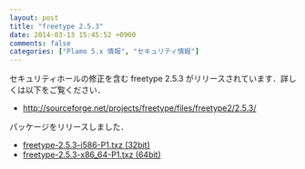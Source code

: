 ```yaml
---
layout: post
title: "freetype 2.5.3"
date: 2014-03-13 15:45:52 +0900
comments: false
categories: ["Plamo 5.x 情報", "セキュリティ情報"]
---
```


セキュリティホールの修正を含む freetype 2.5.3 がリリースされています．詳しくは以下をご覧ください．

* http://sourceforge.net/projects/freetype/files/freetype2/2.5.3/

パッケージをリリースしました．

* [freetype-2.5.3-i586-P1.txz (32bit)](ftp://plamo.linet.gr.jp/pub/Plamo-5.x/x86/plamo/02_x11/TTfont.txz/freetype-2.5.3-i586-P1.txz)
* [freetype-2.5.3-x86_64-P1.txz (64bit)](ftp://plamo.linet.gr.jp/pub/Plamo-5.x/x86_64/plamo/02_x11/TTfont.txz/freetype-2.5.3-x86_64-P1.txz)
